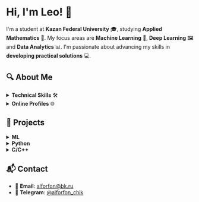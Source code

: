# Hi, I'm Leo! 👋

I'm a student at **Kazan Federal University** 🎓, studying **Applied Mathematics** 🤖. My focus areas are **Machine Learning** 🧠,  **Deep Learning** 🖼️ and **Data Analytics** 📊. I'm passionate about advancing my skills in **developing practical solutions** 💻.

## 🔍 About Me

<details>
<summary><b>Technical Skills</b> 🛠️</summary>

- Languages: **Python**, **C/C++**
- Database: **SQL**
- DevOps: **Bash**, **Docker**
- VCS: **Git** (GitHub/GitLab)
- OS: **MacOS**, **Linux**, **Windows**
</details>

<details>
<summary><b>Online Profiles</b> 🌐</summary>
   
- **LeetCode**: [MitrofanovLeonid](https://leetcode.com/u/MitrofanovLeonid/)
# - **Kaggle**: [mitrofanovleonid](https://www.kaggle.com/mitrofanovleonid)
</details>

## 🚀 Projects

<details>
<summary><b>ML</b></summary>

**[Credit Default Classification](https://github.com/LeonidMitrofanov/Innopolis_ML/blob/main/attestations/attestation1/Mitrofanov_Leonid_Attestation_1.ipynb)** 🏦📉
- Exploratory Data Analysis (EDA) 🔍 + delivered actionable business insights and credit risk recommendations 💼

**[House Price Prediction](https://github.com/LeonidMitrofanov/)** 🏡💰  
- Exploratory Data Analysis (EDA) 🔍 + ML modeling to predict real estate prices

</details>

<details>
<summary><b>Python</b></summary>

**[CodeRun Analytics Bot](https://github.com/LeonidMitrofanov/YandexCodeRun_bot)** 📊🤖
- Telegram bot that parses CodeRun competition data and provides analytics with visualizations

**[Gamification Telegram Bot](https://github.com/LeonidMitrofanov/Gamification_tg_bot)** 🎮🤖
- A bot that incentivizes user engagement through tasks ✅ and reward points 🎯
</details>

<details>
<summary><b>C/C++</b></summary>

**[Three-Body Problem Simulator](https://github.com/LeonidMitrofanov/Three-Body_Problem)** 🌍🌕🛰️  
- Simulates celestial mechanics using **Runge-Kutta 4th-order** in C++
   
**[Matrix](https://github.com/LeonidMitrofanov/s21_matrix)** 📐  
- Matrix operations (addition, multiplication, determinants) in C

**[Math](https://github.com/LeonidMitrofanov/s21_math)** ➗
- Replica of `math.h` for numerical computations in C

**[Decimal](https://github.com/LeonidMitrofanov/s21_decimal)** 💰  
- Precision arithmetic library for financial calculations in C

**[String](https://github.com/LeonidMitrofanov/s21_string)** 🔠  
- Custom `string.h` implementation with `sprintf`/`sscanf` support in C
</details>


## 📬 Contact
- 📧 **Email**: [alforfon@bk.ru](mail:alforfon@bk.ru)
- 📱 **Telegram**: [@alforfon_chik](https://t.me/alforfon_chik)
